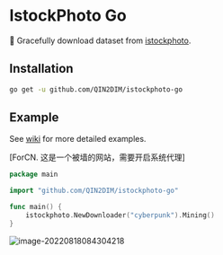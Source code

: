 # IstockPhoto Go

📸 Gracefully download dataset from [istockphoto](https://www.istockphoto.com/).

## Installation

```bash
go get -u github.com/QIN2DIM/istockphoto-go
```

## Example

See [wiki](https://github.com/QIN2DIM/istockphoto-go/wiki) for more detailed examples. 

[ForCN. 这是一个被墙的网站，需要开启系统代理]

```go
package main

import "github.com/QIN2DIM/istockphoto-go"

func main() {
	istockphoto.NewDownloader("cyberpunk").Mining()
}
```

![image-20220818084304218](https://user-images.githubusercontent.com/62018067/185268084-23e4db6a-7162-4297-ba41-bb401a1e9ec6.png)

